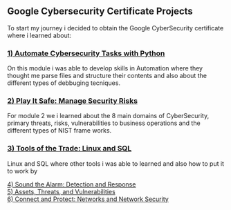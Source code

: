 ##  Google Cybersecurity Certificate Projects


To start my journey i decided to obtain the Google CyberSecurity certificate where i learned about:

### [1) Automate Cybersecurity Tasks with Python](./gcprojects/AutomateCybersecurityTaskswithPython.html)<br/>

On this module i was able to develop skills in Automation where they thought me parse files and structure their contents and also about the different types of debbuging tecniques.

### [2) Play It Safe: Manage Security Risks](./gcprojects/PlayItSafeManageSecurityRisks.html)<br/>

For module 2 we i learned about the 8 main domains of CyberSecurity, primary threats, risks, vulnerabilities to business operations and the different types of NIST frame works.

### [3) Tools of the Trade: Linux and SQL](./gcprojects/ToolsoftheTradeLinuxandSQ.html)<br/>

Linux and SQL where other tools i was able to learned and also how to put it to work by 

[4) Sound the Alarm: Detection and Response](./gcprojects/SoundtheAlarmDetectionandResponse.html)<br/>
[5) Assets, Threats, and Vulnerabilities](./gcprojects/Assets,Threats,andVulnerabilities.html)<br/>
[6) Connect and Protect: Networks and Network Security](./gcprojects/NetworksandNetworkSecurity.html)<br/>

